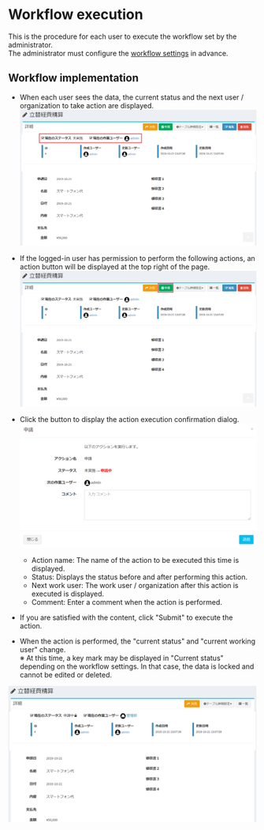 # Workflow execution
This is the procedure for each user to execute the workflow set by the administrator.  
The administrator must configure the [workflow settings](/workflow_example) in advance.

## Workflow implementation
- When each user sees the data, the current status and the next user / organization to take action are displayed.
![Workflow screen](img/workflow/workflow_data2.png)  

- If the logged-in user has permission to perform the following actions, an action button will be displayed at the top right of the page.
![Workflow screen](img/workflow/workflow_data1.png)  

- Click the button to display the action execution confirmation dialog.
![Workflow screen](img/workflow/workflow_data3.png)  

   - Action name: The name of the action to be executed this time is displayed.
   - Status: Displays the status before and after performing this action.
   - Next work user: The work user / organization after this action is executed is displayed.
   - Comment: Enter a comment when the action is performed.

- If you are satisfied with the content, click "Submit" to execute the action.

- When the action is performed, the "current status" and "current working user" change.  
※ At this time, a key mark may be displayed in "Current status" depending on the workflow settings. In that case, the data is locked and cannot be edited or deleted.

![Workflow screen](img/workflow/workflow_data4.png)